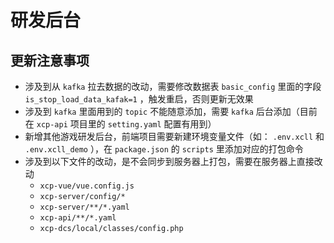 # 研发后台

## 更新注意事项
- 涉及到从 `kafka` 拉去数据的改动，需要修改数据表 `basic_config` 里面的字段 `is_stop_load_data_kafak=1` ，触发重启，否则更新无效果
- 涉及到 `kafka` 里面用到的 `topic` 不能随意添加，需要 `kafka` 后台添加（目前在 `xcp-api` 项目里的 `setting.yaml` 配置有用到）
- 新增其他游戏研发后台，前端项目需要新建环境变量文件（如： `.env.xcll` 和 `.env.xcll_demo` ），在 `package.json` 的 `scripts` 里添加对应的打包命令
- 涉及到以下文件的改动，是不会同步到服务器上打包，需要在服务器上直接改动
    - `xcp-vue/vue.config.js`
    - `xcp-server/config/*`
    - `xcp-server/**/*.yaml`
    - `xcp-api/**/*.yaml`
    - `xcp-dcs/local/classes/config.php`